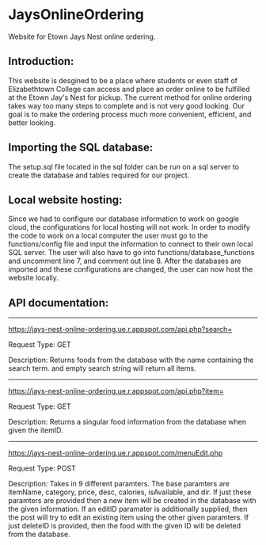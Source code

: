 # JaysOnlineOrdering
Website for Etown Jays Nest online ordering.

## Introduction:

This website is desgined to be a place where students or even staff of Elizabethtown College can access and place an order online to be fulfilled at the Etown Jay's Nest for pickup. The current method for online ordering takes way too many steps to complete and is not very good looking. Our goal is to make the ordering process much more convenient, efficient, and better looking.

## Importing the SQL database:

The setup.sql file located in the sql folder can be run on a sql server to create the database and tables required for our project.

## Local website hosting:

Since we had to configure our database information to work on google cloud, the configurations for local hosting will not work. In order to modify the code to work on a local computer the user must go to the functions/config file and input the information to connect to their own local SQL server. The user will also have to go into functions/database_functions and uncomment line 7, and comment out line 8. After the databases are imported and these configurations are changed, the user can now host the website locally.

## API documentation:
_______________________________________________________________
https://jays-nest-online-ordering.ue.r.appspot.com/api.php?search=

Request Type: GET

Description: Returns foods from the database with the name containing the search term. and empty search string will return all items.

_______________________________________________________________
https://jays-nest-online-ordering.ue.r.appspot.com/api.php?item=

Request Type: GET

Description: Returns a singular food information from the database when given the itemID.

________________________________________________________________
https://jays-nest-online-ordering.ue.r.appspot.com/menuEdit.php

Request Type: POST

Description: Takes in 9 different paramters. The base paramters are itemName, category, price, desc, calories, isAvailable, and dir. If just these paramters are provided then a new item will be created in the database with the given information. If an editID paramater is additionally supplied, then the post will try to edit an existing item using the other given paramters. If just deleteID is provided, then the food with the given ID will be deleted from the database.
